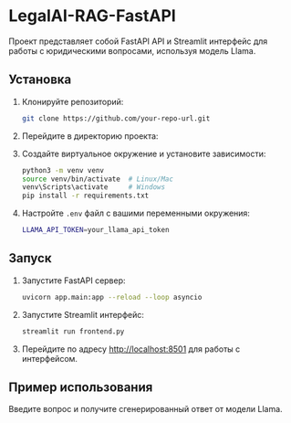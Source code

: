 # LegalAI-RAG-FastAPI

Проект представляет собой FastAPI API и Streamlit интерфейс для работы с юридическими вопросами, используя модель Llama.

## Установка

1. Клонируйте репозиторий:

    ```bash
    git clone https://github.com/your-repo-url.git
    ```

2. Перейдите в директорию проекта:


3. Создайте виртуальное окружение и установите зависимости:

    ```bash
    python3 -m venv venv
    source venv/bin/activate  # Linux/Mac
    venv\Scripts\activate     # Windows
    pip install -r requirements.txt
    ```

4. Настройте `.env` файл с вашими переменными окружения:

    ```bash
    LLAMA_API_TOKEN=your_llama_api_token
    ```

## Запуск

1. Запустите FastAPI сервер:

    ```bash
    uvicorn app.main:app --reload --loop asyncio
    ```

2. Запустите Streamlit интерфейс:

    ```bash
    streamlit run frontend.py
    ```

3. Перейдите по адресу [http://localhost:8501](http://localhost:8501) для работы с интерфейсом.

## Пример использования

Введите вопрос и получите сгенерированный ответ от модели Llama.

